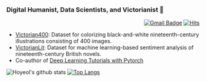 ### Digital Humanist, Data Scientists, and Victorianist 🤠

<div align=right>

[![Gmail Badge](https://img.shields.io/badge/Gmail-d14836?style=flat-square&logo=Gmail&logoColor=white&link=mailto:elibooklover@gmail.com)](mailto:elibooklover@gmail.com)
[![Hits](https://hits.seeyoufarm.com/api/count/incr/badge.svg?url=https%3A%2F%2Fgithub.com%2Felibooklover&count_bg=%2379C83D&title_bg=%23555555&icon=&icon_color=%23E7E7E7&title=hits&edge_flat=false)](https://hits.seeyoufarm.com)

</div>

- <a href="https://elibooklover.github.io/Victorian400/" target="_blank">Victorian400</a>: Dataset for colorizing black-and-white nineteenth-century illustrations consisting of 400 images.
- <a href="https://elibooklover.github.io/VictorianLit/" target="_blank">VictorianLit</a>: Dataset for machine learning-based sentiment analysis of nineteenth-century British novels.
- Co-author of <a href="https://pseudo-lab.github.io/Tutorial-Book/index.html" target="_blank">Deep Learning Tutorials with Pytorch</a>

![Hoyeol's github stats](https://github-readme-stats.vercel.app/api?username=elibooklover&count_private=true&theme=radical) [![Top Langs](https://github-readme-stats.vercel.app/api/top-langs/?username=elibooklover&layout=compact)](https://github.com/anuraghazra/github-readme-stats)


<!--
**elibooklover/elibooklover** is a ✨ _special_ ✨ repository because its `README.md` (this file) appears on your GitHub profile.

Here are some ideas to get you started:

- 🔭 I’m currently working on ...
- 🌱 I’m currently learning ...
- 👯 I’m looking to collaborate on ...
- 🤔 I’m looking for help with ...
- 💬 Ask me about ...
- 📫 How to reach me: ...
- 😄 Pronouns: ...
- ⚡ Fun fact: ...
-->
